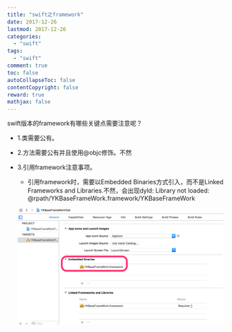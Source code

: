 ```yaml
---
title: "swift之framework"
date: 2017-12-26
lastmod: 2017-12-26
categories:
  - "swift"
tags:
  - "swift"
comment: true
toc: false
autoCollapseToc: false
contentCopyright: false
reward: true
mathjax: false
---
```


swift版本的framework有哪些关键点需要注意呢？

* 1.类需要公有。
* 2.方法需要公有并且使用@objc修饰。不然
* 3.引用framework注意事项。
	* 引用framework时，需要以Embedded Binaries方式引入，而不是Linked Frameworks and Libraries.不然，会出现dyld: Library not loaded: @rpath/YKBaseFrameWork.framework/YKBaseFrameWork
	
	![image](/images/post/2017-12-26-swiftzhi-framework/framework_use.png) 
